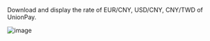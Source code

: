 Download and display the rate of EUR/CNY, USD/CNY, CNY/TWD of UnionPay.

![image](http://github.com/YsChiao/UnionPay-Rates/raw/master/layout.png)
